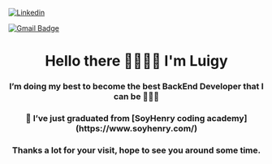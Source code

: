 

[![Linkedin](https://img.shields.io/badge/LuisLuque-%231DA1F2.svg?style=for-the-badge&logo=Linkedin&logoColor=white)](https://www.linkedin.com/in/donlluque/)

[![Gmail Badge](https://img.shields.io/badge/LuisLuque-D14836?style=for-the-badge&logo=gmail&logoColor=white&link=mailto:donlluque@gmail.com)](mailto:donlluque@gmail.com)

<h1 align="center">Hello there 🤜🏼🤛🏼 I'm Luigy</h1>
<h3 align="center">I’m doing my best to become the best BackEnd Developer that I can be 👨🏼‍💻</h3>
<h3 align="center">🤯 I’ve just graduated from [SoyHenry coding academy](https://www.soyhenry.com/) </h3>
<h3 align="center">Thanks a lot for your visit, hope to see you around some time.</h3>
